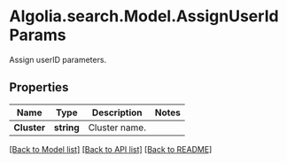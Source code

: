# Algolia.search.Model.AssignUserIdParams
Assign userID parameters.

## Properties

Name | Type | Description | Notes
------------ | ------------- | ------------- | -------------
**Cluster** | **string** | Cluster name. | 

[[Back to Model list]](../README.md#documentation-for-models) [[Back to API list]](../README.md#documentation-for-api-endpoints) [[Back to README]](../README.md)

